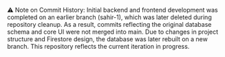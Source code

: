 ⚠️ Note on Commit History:
Initial backend and frontend development was completed on an earlier branch (sahir-1), which was later deleted during repository cleanup. As a result, commits reflecting the original database schema and core UI were not merged into main. Due to changes in project structure and Firestore design, the database was later rebuilt on a new branch. This repository reflects the current iteration in progress.
